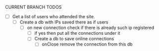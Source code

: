 CURRENT BRANCH TODOS

- [ ] Get a list of users who attended the site.
    - [ ] Create a db with IPs saved there as if users
        - [ ] on new connection check if there is already such ip registered
            - [ ] if yes then put all the connections under it
          - [ ] Create a db to save online connections
              - [ ] onClose remove the connection from this db
